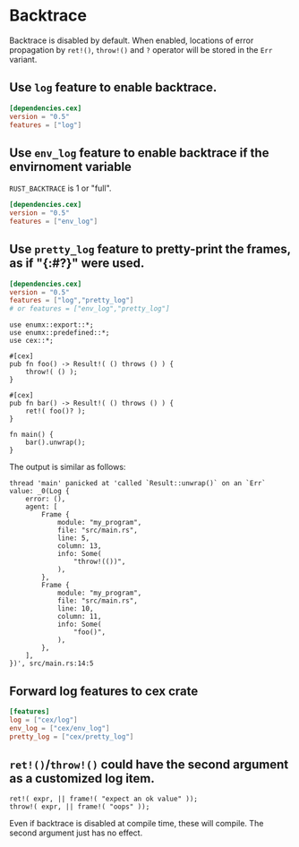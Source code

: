 # Backtrace

Backtrace is disabled by default. When enabled, locations of error propagation
by `ret!()`, `throw!()` and `?` operator will be stored in the `Err` variant.

## Use `log` feature to enable backtrace.

```toml
[dependencies.cex]
version = "0.5"
features = ["log"]
```

## Use `env_log` feature to enable backtrace if the envirnoment variable
`RUST_BACKTRACE` is 1 or "full".

```toml
[dependencies.cex]
version = "0.5"
features = ["env_log"]
```

## Use `pretty_log` feature to pretty-print the frames, as if "{:#?}" were used.

```toml
[dependencies.cex]
version = "0.5"
features = ["log","pretty_log"]
# or features = ["env_log","pretty_log"]
```

```rust,no_run
use enumx::export::*;
use enumx::predefined::*;
use cex::*;

#[cex]
pub fn foo() -> Result!( () throws () ) {
    throw!( () );
}

#[cex]
pub fn bar() -> Result!( () throws () ) {
    ret!( foo()? );
}

fn main() {
    bar().unwrap();
}
```

The output is similar as follows:

```text
thread 'main' panicked at 'called `Result::unwrap()` on an `Err` value: _0(Log {
    error: (),
    agent: [
        Frame {
            module: "my_program",
            file: "src/main.rs",
            line: 5,
            column: 13,
            info: Some(
                "throw!(())",
            ),
        },
        Frame {
            module: "my_program",
            file: "src/main.rs",
            line: 10,
            column: 11,
            info: Some(
                "foo()",
            ),
        },
    ],
})', src/main.rs:14:5
```

## Forward log features to cex crate

```toml
[features]
log = ["cex/log"]
env_log = ["cex/env_log"]
pretty_log = ["cex/pretty_log"]
```

## `ret!()`/`throw!()` could have the second argument as a customized log item.

```rust,no_run
ret!( expr, || frame!( "expect an ok value" ));
throw!( expr, || frame!( "oops" ));
```

Even if backtrace is disabled at compile time, these will compile. The second
argument just has no effect.
